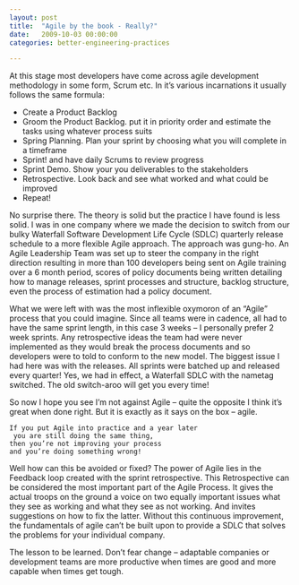 ```yaml
---
layout: post
title:  "Agile by the book - Really?"
date:   2009-10-03 00:00:00
categories: better-engineering-practices

---
```


At this stage most developers have come across agile development methodology in some form, Scrum etc. In it’s various incarnations it usually follows the same formula:

- Create a Product Backlog
- Groom the Product Backlog. put it in priority order and estimate the tasks using whatever process suits
- Spring Planning. Plan your sprint by choosing what you will complete in a timeframe
- Sprint! and have daily Scrums to review progress
- Sprint Demo. Show your you deliverables to the stakeholders
- Retrospective. Look back and see what worked and what could be improved
- Repeat!

No surprise there. The theory is solid but the practice I have found is less solid. I was in one company where we made the decision to switch from our bulky Waterfall Software Development Life Cycle (SDLC) quarterly release schedule to a more flexible Agile approach. The approach was gung-ho. An Agile Leadership Team was set up to steer the company in the right direction resulting in more than 100 developers being sent on Agile training over a 6 month period, scores of policy documents being written detailing how to manage releases, sprint processes and structure, backlog structure, even the process of estimation had a policy document.

What we were left with was the most inflexible oxymoron of an “Agile” process that you could imagine. Since all teams were in cadence, all had to have the same sprint length, in this case 3 weeks – I personally prefer 2 week sprints. Any retrospective ideas the team had were never implemented as they would break the process documents and so developers were to told to conform to the new model. The biggest issue I had here was with the releases. All sprints were batched up and released every quarter! Yes, we had in effect, a Waterfall SDLC with the nametag switched. The old switch-aroo will get you every time!

So now I hope you see I’m not against Agile – quite the opposite I think it’s great when done right. But it is exactly as it says on the box – agile.

	If you put Agile into practice and a year later 
	 you are still doing the same thing, 
	then you’re not improving your process 
	and you’re doing something wrong!

Well how can this be avoided or fixed? The power of Agile lies in the Feedback loop created with the sprint retrospective. This Retrospective can be considered the most important part of the Agile Process. It gives the actual troops on the ground a voice on two equally important issues what they see as working and what they see as not working. And invites suggestions on how to fix the latter. Without this continuous improvement, the fundamentals of agile can’t be built upon to provide a SDLC that solves the problems for your individual company.

The lesson to be learned. Don’t fear change – adaptable companies or development teams are more productive when times are good and more capable when times get tough.